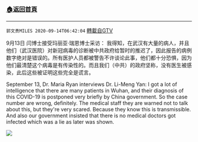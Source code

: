 ﻿###  [:house:返回首頁](https://github.com/ourhimalayas/txt)
---

`郭文贵MILES 2020-09-14T06:42:04` [轉載自GTV](https://gtv.org/web/#/UserInfo/5e596957357cc612d35a8044)

9月13日 闫博士接受玛丽亚·瑞恩博士采访： 我得知，在武汉有大量的病人，并且他们（武汉医院）对新冠病毒的诊断被中共政府给暂时的推迟了，因此报告的病例数字绝对是错误的。所有医护人员都被警告不许谈论此事，他们都十分恐惧，因为他们最清楚这个病毒是有传染性的。而且我们（中共）的政府坚称，没有医生被感染，此后这些被证明这些完全是谎言。

September 13, Dr. Maria Ryan interviews Dr. Li-Meng Yan: I got a lot of intelligence that there are many patients in Wuhan, and their diagnosis of this COVID-19 is postponed very briefly by China government. So the case number are wrong, definitely. The medical staff they are warned not to talk about this, but they're very scared. Because they know this is transmissible. And also our government insisted that there is no medical doctors got infected which was a lie as later was shown.

[![](https://filegroup.gtv.org/cdn-cgi/image/width=600/https://filegroup.gtv.org/group3/web/20200914/16/17/0/9b02e4a33577122a3c6c3fbdfcb9ddd7.png)](https://filegroup.gtv.org/group3/default/20200914/06/42/0/bfd32653761b445da47854da7f2430cd.MOV)